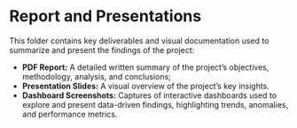 # Report and Presentations

This folder contains key deliverables and visual documentation used to summarize and present the findings of the project:

- **PDF Report:** A detailed written summary of the project’s objectives, methodology, analysis, and conclusions;
- **Presentation Slides:** A visual overview of the project’s key insights.
- **Dashboard Screenshots:** Captures of interactive dashboards used to explore and present data-driven findings, highlighting trends, anomalies, and performance metrics.
